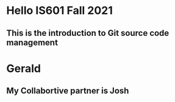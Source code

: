 # Hello IS601 Fall 2021
## This is the introduction to Git source code management
# Gerald 
## My Collabortive partner is Josh
